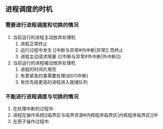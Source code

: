 ## 进程调度的时机
### 需要进行进程调度和切换的情况
1. 当前运行的进程主动放弃处理机
	1. 进程正常终止
	2. 运行过程中发生 [[中断与异常#内中断|异常]] 而终止
	3. 进程主动请求阻塞 ([[中断与异常#外中断|外中断]]) 
2. 当前运行的进程被动放弃处理机
	1. 进程的时间片用完
	2. 有更紧急的事需要处理(如I/O中断)
	3. 有优先级更高的进程进入就绪队列


### 不能进行进程调度与切换的情况
1. 在处理中断的过程中.
2. 进程在操作系统[[临界区与临界资源#内核程序临界区|内核程序临界区]]中
3. 在原子操作过程中.